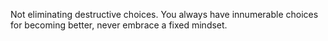 Not eliminating destructive choices. You always have innumerable choices for becoming better, never embrace a fixed mindset.